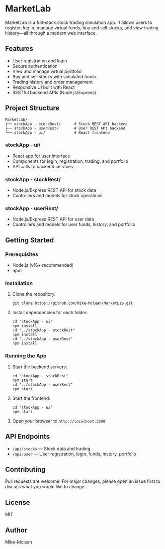 # MarketLab

MarketLab is a full-stack stock trading simulation app. It allows users to register, log in, manage virtual funds, buy and sell stocks, and view trading history—all through a modern web interface.

## Features
- User registration and login
- Secure authentication
- View and manage virtual portfolio
- Buy and sell stocks with simulated funds
- Trading history and order management
- Responsive UI built with React
- RESTful backend APIs (Node.js/Express)

## Project Structure
```
MarketLab/
├── stockApp - stockRest/      # Stock REST API backend
├── stockApp - userRest/       # User REST API backend
└── stockApp - ui/             # React frontend
```

### stockApp - ui/
- React app for user interface
- Components for login, registration, trading, and portfolio
- API calls to backend services

### stockApp - stockRest/
- Node.js/Express REST API for stock data
- Controllers and models for stock operations

### stockApp - userRest/
- Node.js/Express REST API for user data
- Controllers and models for user funds, history, and portfolio

## Getting Started

### Prerequisites
- Node.js (v16+ recommended)
- npm

### Installation
1. Clone the repository:
   ```
   git clone https://github.com/Mike-Mclean/MarketLab.git
   ```
2. Install dependencies for each folder:
   ```
   cd "stockApp - ui"
   npm install
   cd "../stockApp - stockRest"
   npm install
   cd "../stockApp - userRest"
   npm install
   ```

### Running the App
1. Start the backend servers:
   ```
   cd "stockApp - stockRest"
   npm start
   cd "../stockApp - userRest"
   npm start
   ```
2. Start the frontend:
   ```
   cd "stockApp - ui"
   npm start
   ```
3. Open your browser to `http://localhost:3000`

## API Endpoints
- `/api/stocks` — Stock data and trading
- `/api/user` — User registration, login, funds, history, portfolio

## Contributing
Pull requests are welcome! For major changes, please open an issue first to discuss what you would like to change.

## License
MIT

## Author
Mike-Mclean
